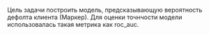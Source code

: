 Цель задачи построить модель, предсказывающую вероятность дефолта клиента (Маркер). Для оценки точнчости модели использовалась такая метрика как roc_auc.

